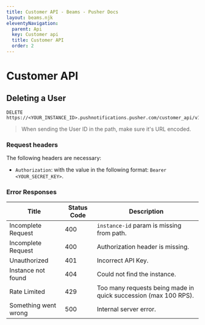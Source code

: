 ```yaml
---
title: Customer API - Beams - Pusher Docs
layout: beams.njk
eleventyNavigation:
  parent: Api
  key: Customer api
  title: Customer API
  order: 2
---
```


# Customer API

## Deleting a User

```http
DELETE https://<YOUR_INSTANCE_ID>.pushnotifications.pusher.com/customer_api/v1/instances/<YOUR_INSTANCE_ID>/users/<YOUR_USER_ID>
```

> When sending the User ID in the path, make sure it's URL encoded.

### Request headers

The following headers are necessary:

- `Authorization`: with the value in the following format: `Bearer <YOUR_SECRET_KEY>`.

### Error Responses

| Title                | Status Code | Description                                                     |
| -------------------- | ----------- | --------------------------------------------------------------- |
| Incomplete Request   | 400         | `instance-id` param is missing from path.                       |
| Incomplete Request   | 400         | Authorization header is missing.                                |
| Unauthorized         | 401         | Incorrect API Key.                                              |
| Instance not found   | 404         | Could not find the instance.                                    |
| Rate Limited         | 429         | Too many requests being made in quick succession (max 100 RPS). |
| Something went wrong | 500         | Internal server error.                                          |

